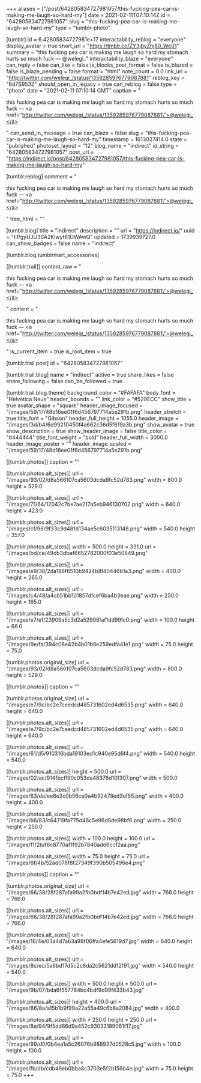 +++
aliases = ["/post/642805834727981057/this-fucking-pea-car-is-making-me-laugh-so-hard-my"]
date = 2021-02-11T07:10:14Z
id = "642805834727981057"
slug = "this-fucking-pea-car-is-making-me-laugh-so-hard-my"
type = "tumblr-photo"

[tumblr]
id = 6.42805834727981e+17
interactability_reblog = "everyone"
display_avatar = true
short_url = "https://tmblr.co/ZY3jbyZhj80_We01"
summary = "this fucking pea car is making me laugh so hard my stomach hurts so much fuck — @welegi_"
interactability_blaze = "everyone"
can_reply = false
can_like = false
is_blocks_post_format = false
is_blazed = false
is_blaze_pending = false
format = "html"
note_count = 0.0
link_url = "http://twitter.com/welegi_/status/1359285976779087881"
reblog_key = "8d7S953Z"
should_open_in_legacy = true
can_reblog = false
type = "photo"
date = "2021-02-11 07:10:14 GMT"
caption = "<p>this fucking pea car is making me laugh so hard my stomach hurts so much fuck — <a href=\"http://twitter.com/welegi_/status/1359285976779087881\">@welegi_</a></p>"
can_send_in_message = true
can_blaze = false
slug = "this-fucking-pea-car-is-making-me-laugh-so-hard-my"
timestamp = 1613027414.0
state = "published"
photoset_layout = "12"
blog_name = "indirect"
id_string = "642805834727981057"
post_url = "https://indirect.io/post/642805834727981057/this-fucking-pea-car-is-making-me-laugh-so-hard-my"

[tumblr.reblog]
comment = "<p>this fucking pea car is making me laugh so hard my stomach hurts so much fuck — <a href=\"http://twitter.com/welegi_/status/1359285976779087881\">@welegi_</a></p>"
tree_html = ""

[tumblr.blog]
title = "indirect"
description = ""
url = "https://indirect.io/"
uuid = "t:PgyUJU3SA2Klwyt81UWAwQ"
updated = 1739939727.0
can_show_badges = false
name = "indirect"

[tumblr.blog.tumblrmart_accessories]

[[tumblr.trail]]
content_raw = "<p>this fucking pea car is making me laugh so hard my stomach hurts so much fuck — <a href=\"http://twitter.com/welegi_/status/1359285976779087881\">@welegi_</a></p>"
content = "<p>this fucking pea car is making me laugh so hard my stomach hurts so much fuck &mdash; <a href=\"http://twitter.com/welegi_/status/1359285976779087881\">@welegi_</a></p>"
is_current_item = true
is_root_item = true

[tumblr.trail.post]
id = "642805834727981057"

[tumblr.trail.blog]
name = "indirect"
active = true
share_likes = false
share_following = false
can_be_followed = true

[tumblr.trail.blog.theme]
background_color = "#FAFAFA"
body_font = "Helvetica Neue"
header_bounds = ""
link_color = "#529ECC"
show_title = true
avatar_shape = "square"
header_image_focused = "/images/59/17/48d16ee01f6d456797714a5e291b.png"
header_stretch = true
title_font = "Gibson"
header_full_height = 1055.0
header_image = "/images/3d/b4/6d99210450f4a662c36d5f619a3b.png"
show_avatar = true
show_description = true
show_header_image = false
title_color = "#444444"
title_font_weight = "bold"
header_full_width = 3000.0
header_image_poster = ""
header_image_scaled = "/images/59/17/48d16ee01f6d456797714a5e291b.png"

[[tumblr.photos]]
caption = ""

[[tumblr.photos.alt_sizes]]
url = "/images/93/02/d8a566107ca5603dcda9fc52d783.png"
width = 800.0
height = 529.0

[[tumblr.photos.alt_sizes]]
url = "/images/71/64/12042c7be7ae217a5eb946130702.png"
width = 640.0
height = 423.0

[[tumblr.photos.alt_sizes]]
url = "/images/cf/96/9f33c9d481d134ae5c6035113148.png"
width = 540.0
height = 357.0

[[tumblr.photos.alt_sizes]]
width = 500.0
height = 331.0
url = "/images/bd/ce/49db3dbaf6652782000f03e50849.png"

[[tumblr.photos.alt_sizes]]
url = "/images/e9/38/2da196f6510b9424b8f40446b1a3.png"
width = 400.0
height = 265.0

[[tumblr.photos.alt_sizes]]
url = "/images/c4/48/a4cb51bb101857dfcef6ba4b3eae.png"
width = 250.0
height = 165.0

[[tumblr.photos.alt_sizes]]
url = "/images/e7/e1/23909a5c3d2a52998faf1dd99fc0.png"
width = 100.0
height = 66.0

[[tumblr.photos.alt_sizes]]
url = "/images/9e/fa/394c08e42b4b01b8e259edfa41e1.png"
width = 75.0
height = 75.0

[tumblr.photos.original_size]
url = "/images/93/02/d8a566107ca5603dcda9fc52d783.png"
width = 800.0
height = 529.0

[[tumblr.photos]]
caption = ""

[tumblr.photos.original_size]
url = "/images/e7/9c/bc2e7ceedcd485731602ed4d6535.png"
width = 640.0
height = 640.0

[[tumblr.photos.alt_sizes]]
url = "/images/e7/9c/bc2e7ceedcd485731602ed4d6535.png"
width = 640.0
height = 640.0

[[tumblr.photos.alt_sizes]]
url = "/images/61/d5/910316bda19103ed1c940e95d6f4.png"
width = 540.0
height = 540.0

[[tumblr.photos.alt_sizes]]
height = 500.0
url = "/images/02/ac/914fbcff90c053da48376d10f307.png"
width = 500.0

[[tumblr.photos.alt_sizes]]
url = "/images/63/da/ee6e2c0b56ce0a4b92478ed3ef55.png"
width = 400.0
height = 400.0

[[tumblr.photos.alt_sizes]]
url = "/images/b6/83/c64719fa775d46c5e96d8de98bf6.png"
width = 250.0
height = 250.0

[[tumblr.photos.alt_sizes]]
width = 100.0
height = 100.0
url = "/images/f1/2b/f6c8770af1f92b7840add6ccf2aa.png"

[[tumblr.photos.alt_sizes]]
width = 75.0
height = 75.0
url = "/images/6f/4b/52ad078f8f27349f390b505496e4.png"

[[tumblr.photos]]
caption = ""

[tumblr.photos.original_size]
url = "/images/66/38/28f287afa99a2fb0bdf14b7e42ed.jpg"
width = 766.0
height = 766.0

[[tumblr.photos.alt_sizes]]
url = "/images/66/38/28f287afa99a2fb0bdf14b7e42ed.jpg"
width = 766.0
height = 766.0

[[tumblr.photos.alt_sizes]]
url = "/images/16/4e/03a4d7ab3a98f06ffa4efe5619d7.jpg"
width = 640.0
height = 640.0

[[tumblr.photos.alt_sizes]]
url = "/images/8c/ec/5a6bd17d5c2c8da2c5621dd12f91.jpg"
width = 540.0
height = 540.0

[[tumblr.photos.alt_sizes]]
width = 500.0
height = 500.0
url = "/images/9b/07/bda6f557784bc4bdf9d99f433b43.jpg"

[[tumblr.photos.alt_sizes]]
height = 400.0
url = "/images/66/8a/a15b1b9f99a22a55a49c6b8a2084.jpg"
width = 400.0

[[tumblr.photos.alt_sizes]]
width = 250.0
height = 250.0
url = "/images/8a/94/9f5dd86d9a452c93033189061f17.jpg"

[[tumblr.photos.alt_sizes]]
url = "/images/99/d0/0b4ea1a5c26076b988927d0528c5.jpg"
width = 100.0
height = 100.0

[[tumblr.photos.alt_sizes]]
url = "/images/fb/db/cdb46eb0bba8c3703e5f2b156b4e.jpg"
width = 75.0
height = 75.0
+++
